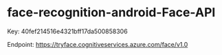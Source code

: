 # face-recognition-android-Face-API
Key: 40fef214516e4321bff17da500858306

Endpoint: https://tryface.cognitiveservices.azure.com/face/v1.0
